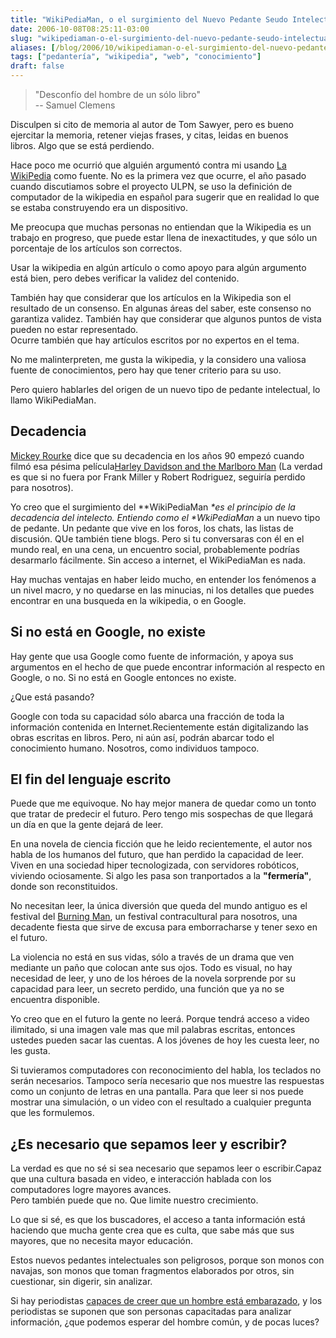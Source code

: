 ```yaml
---
title: "WikiPediaMan, o el surgimiento del Nuevo Pedante Seudo Intelectual "
date: 2006-10-08T08:25:11-03:00
slug: "wikipediaman-o-el-surgimiento-del-nuevo-pedante-seudo-intelectual"
aliases: [/blog/2006/10/wikipediaman-o-el-surgimiento-del-nuevo-pedante-seudo-intelectual.html]
tags: ["pedantería", "wikipedia", "web", "conocimiento"]
draft: false
---
```


> "Desconfío del hombre de un sólo libro"\
> -- Samuel Clemens

Disculpen si cito de memoria al autor de Tom Sawyer, pero es bueno
ejercitar la memoria, retener viejas frases, y citas, leidas en buenos
libros. Algo que se está perdiendo.

Hace poco me ocurrió que alguién argumentó contra mi usando [La
WikiPedia](http://en.wikipedia.org/) como fuente. No es la primera vez
que ocurre, el año pasado cuando discutiamos sobre el proyecto ULPN, se
uso la definición de computador de la wikipedia en español para sugerir
que en realidad lo que se estaba construyendo era un dispositivo.

Me preocupa que muchas personas no entiendan que la Wikipedia es un
trabajo en progreso, que puede estar llena de inexactitudes, y que sólo
un porcentaje de los artículos son correctos.

Usar la wikipedia en algún artículo o como apoyo para algún argumento
está bien, pero debes verificar la validez del contenido.

También hay que considerar que los artículos en la Wikipedia son el
resultado de un consenso. En algunas áreas del saber, este consenso no
garantiza validez. También hay que considerar que algunos puntos de
vista pueden no estar representado.\
Ocurre también que hay artículos escritos por no expertos en el tema.

No me malinterpreten, me gusta la wikipedia, y la considero una valiosa
fuente de conocimientos, pero hay que tener criterio para su uso.

Pero quiero hablarles del origen de un nuevo tipo de pedante
intelectual, lo llamo WikiPediaMan.

## Decadencia

[Mickey Rourke](http://www.imdb.com/name/nm0000620/) dice que su
decadencia en los años 90 empezó cuando filmó esa pésima película[Harley
Davidson and the Marlboro Man](http://www.imdb.com/title/tt0102005/) (La
verdad es que si no fuera por Frank Miller y Robert Rodriguez, seguiría
perdido para nosotros).

Yo creo que el surgimiento del **WikiPediaMan *\*es el principio de la
decadencia del intelecto. Entiendo como el \**WkiPediaMan** a un nuevo
tipo de pedante. Un pedante que vive en los foros, los chats, las listas
de discusión. QUe también tiene blogs. Pero si tu conversaras con él en
el mundo real, en una cena, un encuentro social, probablemente podrías
desarmarlo fácilmente. Sin acceso a internet, el WikiPediaMan es nada.

Hay muchas ventajas en haber leido mucho, en entender los fenómenos a un
nivel macro, y no quedarse en las minucias, ni los detalles que puedes
encontrar en una busqueda en la wikipedia, o en Google.

## Si no está en Google, no existe

Hay gente que usa Google como fuente de información, y apoya sus
argumentos en el hecho de que puede encontrar información al respecto en
Google, o no. Si no está en Google entonces no existe.

¿Que está pasando?

Google con toda su capacidad sólo abarca una fracción de toda la
información contenida en Internet.Recientemente están digitalizando las
obras escritas en libros. Pero, ni aún así, podrán abarcar todo el
conocimiento humano. Nosotros, como individuos tampoco.

## El fin del lenguaje escrito

Puede que me equivoque. No hay mejor manera de quedar como un tonto que
tratar de predecir el futuro. Pero tengo mis sospechas de que llegará un
día en que la gente dejará de leer.

En una novela de ciencia ficción que he leido recientemente, el autor
nos habla de los humanos del futuro, que han perdido la capacidad de
leer. Viven en una sociedad hiper tecnologizada, con servidores
robóticos, viviendo ociosamente. Si algo les pasa son tranportados a
la **"fermería"**, donde son reconstituidos.

No necesitan leer, la única diversión que queda del mundo antiguo es el
festival del [Burning Man](http://images.burningman.com/), un festival
contracultural para nosotros, una decadente fiesta que sirve de excusa
para emborracharse y tener sexo en el futuro.

La violencia no está en sus vidas, sólo a través de un drama que ven
mediante un paño que colocan ante sus ojos. Todo es visual, no hay
necesidad de leer, y uno de los héroes de la novela sorprende por su
capacidad para leer, un secreto perdido, una función que ya no se
encuentra disponible.

Yo creo que en el futuro la gente no leerá. Porque tendrá acceso a video
ilimitado, si una imagen vale mas que mil palabras escritas, entonces
ustedes pueden sacar las cuentas. A los jóvenes de hoy les cuesta leer,
no les gusta.

Si tuvieramos computadores con reconocimiento del habla, los teclados no
serán necesarios. Tampoco sería necesario que nos muestre las respuestas
como un conjunto de letras en una pantalla. Para que leer si nos puede
mostrar una simulación, o un video con el resultado a cualquier pregunta
que les formulemos.

## ¿Es necesario que sepamos leer y escribir? 

La verdad es que no sé si sea necesario que sepamos leer o
escribir.Capaz que una cultura basada en video, e interacción hablada
con los computadores logre mayores avances.\
Pero también puede que no. Que limite nuestro crecimiento.

Lo que si sé, es que los buscadores, el acceso a tanta información está
haciendo que mucha gente crea que es culta, que sabe más que sus
mayores, que no necesita mayor educación.

Estos nuevos pedantes intelectuales son peligrosos, porque son monos con
navajas, son monos que toman fragmentos elaborados por otros, sin
cuestionar, sin digerir, sin analizar.

Si hay periodistas [capaces de creer que un hombre está
embarazado](/2005/08/el_hombre_embarazado_y_raton_t_1.html),
y los periodistas se suponen que son personas capacitadas para analizar
información, ¿que podemos esperar del hombre común, y de pocas luces?
